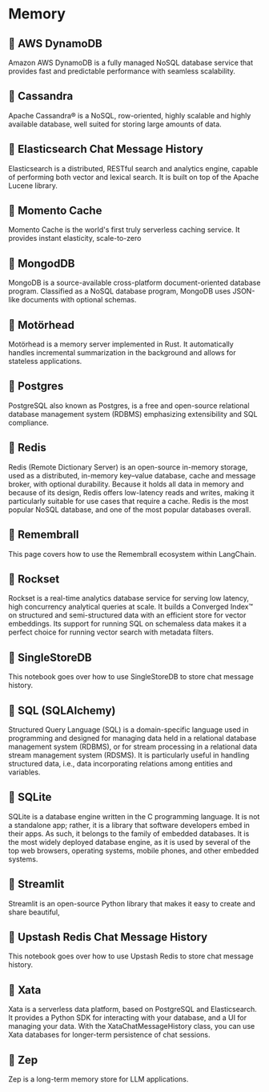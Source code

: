 # Memory

## 📄️ AWS DynamoDB

Amazon AWS DynamoDB is a fully managed NoSQL database service that provides fast and predictable performance with seamless scalability.

## 📄️ Cassandra

Apache Cassandra® is a NoSQL, row-oriented, highly scalable and highly available database, well suited for storing large amounts of data.

## 📄️ Elasticsearch Chat Message History

Elasticsearch is a distributed, RESTful search and analytics engine, capable of performing both vector and lexical search. It is built on top of the Apache Lucene library.

## 📄️ Momento Cache

Momento Cache is the world's first truly serverless caching service. It provides instant elasticity, scale-to-zero

## 📄️ MongodDB

MongoDB is a source-available cross-platform document-oriented database program. Classified as a NoSQL database program, MongoDB uses JSON-like documents with optional schemas.

## 📄️ Motörhead

Motörhead is a memory server implemented in Rust. It automatically handles incremental summarization in the background and allows for stateless applications.

## 📄️ Postgres

PostgreSQL also known as Postgres, is a free and open-source relational database management system (RDBMS) emphasizing extensibility and SQL compliance.

## 📄️ Redis

Redis (Remote Dictionary Server) is an open-source in-memory storage, used as a distributed, in-memory key–value database, cache and message broker, with optional durability. Because it holds all data in memory and because of its design, Redis offers low-latency reads and writes, making it particularly suitable for use cases that require a cache. Redis is the most popular NoSQL database, and one of the most popular databases overall.

## 📄️ Remembrall

This page covers how to use the Remembrall ecosystem within LangChain.

## 📄️ Rockset

Rockset is a real-time analytics database service for serving low latency, high concurrency analytical queries at scale. It builds a Converged Index™ on structured and semi-structured data with an efficient store for vector embeddings. Its support for running SQL on schemaless data makes it a perfect choice for running vector search with metadata filters.

## 📄️ SingleStoreDB

This notebook goes over how to use SingleStoreDB to store chat message history.

## 📄️ SQL (SQLAlchemy)

Structured Query Language (SQL) is a domain-specific language used in programming and designed for managing data held in a relational database management system (RDBMS), or for stream processing in a relational data stream management system (RDSMS). It is particularly useful in handling structured data, i.e., data incorporating relations among entities and variables.

## 📄️ SQLite

SQLite is a database engine written in the C programming language. It is not a standalone app; rather, it is a library that software developers embed in their apps. As such, it belongs to the family of embedded databases. It is the most widely deployed database engine, as it is used by several of the top web browsers, operating systems, mobile phones, and other embedded systems.

## 📄️ Streamlit

Streamlit is an open-source Python library that makes it easy to create and share beautiful,

## 📄️ Upstash Redis Chat Message History

This notebook goes over how to use Upstash Redis to store chat message history.

## 📄️ Xata

Xata is a serverless data platform, based on PostgreSQL and Elasticsearch. It provides a Python SDK for interacting with your database, and a UI for managing your data. With the XataChatMessageHistory class, you can use Xata databases for longer-term persistence of chat sessions.

## 📄️ Zep

Zep is a long-term memory store for LLM applications.
